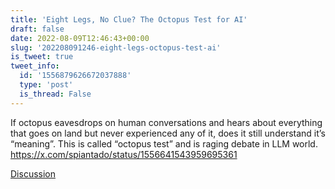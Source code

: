 ```yaml
---
title: 'Eight Legs, No Clue? The Octopus Test for AI'
draft: false
date: 2022-08-09T12:46:43+00:00
slug: '202208091246-eight-legs-octopus-test-ai'
is_tweet: true
tweet_info:
  id: '1556879626672037888'
  type: 'post'
  is_thread: False
---
```




If octopus eavesdrops on human conversations and hears about everything that goes on land but never experienced any of it, does it still understand it’s “meaning”. This is called “octopus test” and is raging debate in LLM world. <https://x.com/spiantado/status/1556641543959695361>

[Discussion](https://x.com/sytelus/status/1556879626672037888)
